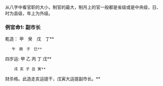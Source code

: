 从八字中看官职的大小，制官的最大，制月上的官一般都是省级或是中央级，日、时为县级，年上为外级。

### 例官命1: 副市长
乾造：  甲　癸　戊　丁**  　　　

       午　酉　子　巳**  　　　　　　　　　　　　
       
四岁运:  甲 乙 丙 丁 戊**  　　　　

        戌 亥 子 丑 寅**         
        
财杀格。此造走亥运提干，戊寅大运提副市长。**  

